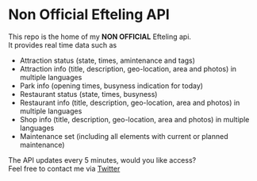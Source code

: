 # Non Official Efteling API
This repo is the home of my **NON OFFICIAL** Efteling api.<br />
It provides real time data such as
 * Attraction status (state, times, amintenance and tags)
 * Attraction info (title, description, geo-location, area and photos) in multiple languages
 * Park info (opening times, busyness indication for today)
 * Restaurant status (state, times, busyness)
 * Restaurant info (title, description, geo-location, area and photos) in multiple languages
 * Shop info (title, description, geo-location, area and photos) in multiple languages
 * Maintenance set (including all elements with current or planned maintenance)

The API updates every 5 minutes, would you like access? <br />
Feel free to contact me via [Twitter](https://twitter.com/Mindgamesnl)
